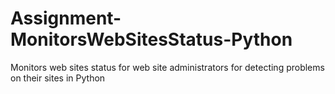 # Assignment-MonitorsWebSitesStatus-Python
Monitors web sites status for web site administrators for detecting problems on their sites in Python
